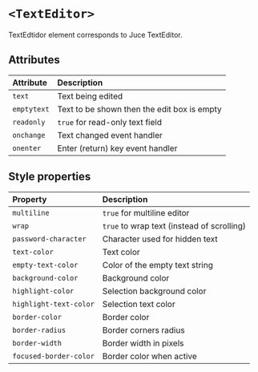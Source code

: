 # `<TextEditor>`

TextEdtidor element corresponds to Juce TextEditor.

## Attributes

| Attribute   | Description                                 |
|:------------|:--------------------------------------------|
| `text`      | Text being edited                           |
| `emptytext` | Text to be shown then the edit box is empty |
| `readonly`  | `true` for read-only text field             |
| `onchange`  | Text changed event handler                  |
| `onenter`   | Enter (return) key event handler            |


## Style properties

| Property               | Description                                |
|:-----------------------|:-------------------------------------------|
| `multiline`            | `true` for multiline editor                |
| `wrap`                 | `true` to wrap text (instead of scrolling) |
| `password-character`   | Character used for hidden text             |
| `text-color`           | Text color                                 |
| `empty-text-color`     | Color of the empty text string             |
| `background-color`     | Background color                           |
| `highlight-color`      | Selection background color                 |
| `highlight-text-color` | Selection text color                       |
| `border-color`         | Border color                               |
| `border-radius`        | Border corners radius                      |
| `border-width`         | Border width in pixels                     |
| `focused-border-color` | Border color when active                   |
